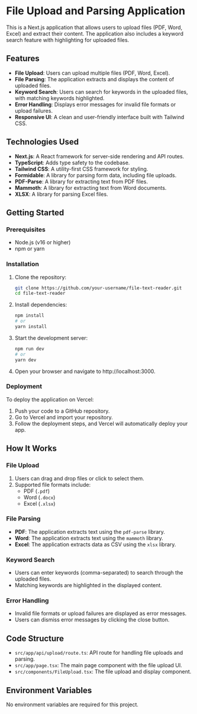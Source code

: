 # File Upload and Parsing Application

This is a Next.js application that allows users to upload files (PDF, Word, Excel) and extract their content. The application also includes a keyword search feature with highlighting for uploaded files.

## Features

- **File Upload**: Users can upload multiple files (PDF, Word, Excel).
- **File Parsing**: The application extracts and displays the content of uploaded files.
- **Keyword Search**: Users can search for keywords in the uploaded files, with matching keywords highlighted.
- **Error Handling**: Displays error messages for invalid file formats or upload failures.
- **Responsive UI**: A clean and user-friendly interface built with Tailwind CSS.

## Technologies Used

- **Next.js**: A React framework for server-side rendering and API routes.
- **TypeScript**: Adds type safety to the codebase.
- **Tailwind CSS**: A utility-first CSS framework for styling.
- **Formidable**: A library for parsing form data, including file uploads.
- **PDF-Parse**: A library for extracting text from PDF files.
- **Mammoth**: A library for extracting text from Word documents.
- **XLSX**: A library for parsing Excel files.

## Getting Started

### Prerequisites

- Node.js (v16 or higher)
- npm or yarn

### Installation

1. Clone the repository:
   ```bash
   git clone https://github.com/your-username/file-text-reader.git
   cd file-text-reader
2. Install dependencies:
   ```bash
   npm install
   # or
   yarn install
3. Start the development server:
   ```bash
   npm run dev
   # or
   yarn dev
4. Open your browser and navigate to http://localhost:3000.

### Deployment

To deploy the application on Vercel:

1. Push your code to a GitHub repository.
2. Go to Vercel and import your repository.
3. Follow the deployment steps, and Vercel will automatically deploy your app.

## How It Works

### File Upload

1. Users can drag and drop files or click to select them.
2. Supported file formats include:
   - PDF (`.pdf`)
   - Word (`.docx`)
   - Excel (`.xlsx`)

### File Parsing

- **PDF**: The application extracts text using the `pdf-parse` library.
- **Word**: The application extracts text using the `mammoth` library.
- **Excel**: The application extracts data as CSV using the `xlsx` library.

### Keyword Search

- Users can enter keywords (comma-separated) to search through the uploaded files.
- Matching keywords are highlighted in the displayed content.

### Error Handling

- Invalid file formats or upload failures are displayed as error messages.
- Users can dismiss error messages by clicking the close button.

## Code Structure

- `src/app/api/upload/route.ts`: API route for handling file uploads and parsing.
- `src/app/page.tsx`: The main page component with the file upload UI.
- `src/components/FileUpload.tsx`: The file upload and display component.

## Environment Variables

No environment variables are required for this project.